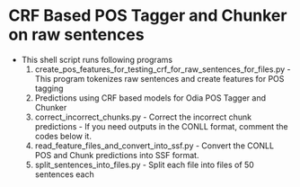 # CRF Based POS Tagger and Chunker on raw sentences
- This shell script runs following programs
  1. create_pos_features_for_testing_crf_for_raw_sentences_for_files.py - This program tokenizes raw sentences and create features for POS tagging
  2. Predictions using CRF based models for Odia POS Tagger and Chunker
  3. correct_incorrect_chunks.py - Correct the incorrect chunk predictions - If you need outputs in the CONLL format, comment the codes below it.
  4. read_feature_files_and_convert_into_ssf.py - Convert the CONLL POS and Chunk predictions into SSF format.
  5. split_sentences_into_files.py - Split each file into files of 50 sentences each
